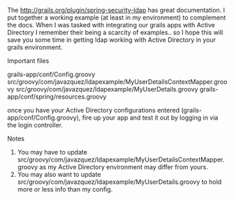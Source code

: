 The http://grails.org/plugin/spring-security-ldap has great documentation. I put together a working example (at least in my environment) to complement the docs. When I was tasked with integrating our grails apps with Active Directory I remember their being a scarcity of examples.. so I hope this will save you some time in getting ldap working with Active Directory in your grails environment. 

Important files 

grails-app/conf/Config.groovy
src/groovy/com/javazquez/ldapexample/MyUserDetailsContextMapper.groovy
src/groovy/com/javazquez/ldapexample/MyUserDetails.groovy
grails-app/conf/spring/resources.groovy

once you have your Active Directory configurations entered (grails-app/conf/Config.groovy), fire up your app and 
test it out by logging in via the login controller.

Notes
1) You may have to update src/groovy/com/javazquez/ldapexample/MyUserDetailsContextMapper.groovy as my Active Directory environment may differ from yours. 
2) You may also want to update src/groovy/com/javazquez/ldapexample/MyUserDetails.groovy to hold more or less info than my config.


